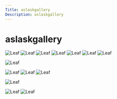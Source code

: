```yaml
---
Title: aslaskgallery
Description: aslaskgallery
---
```


aslaskgallery
==================

![Leaf](image/leaf_256x256.png)
![Leaf](image/leaf_256x256.png?h=250&w=50&stretch)
![Leaf](image/leaf_256x256.png?h=250&w=50&crop-to-fit)
![Leaf](image/leaf_256x256.png?area=50,0,0,0)
![Leaf](image/leaf_256x256.png?area=0,50,0,0)
![Leaf](image/leaf_256x256.png?area=0,0,50,0)
![Leaf](image/leaf_256x256.png?area=0,0,0,50)

![Leaf](image/leaf_256x256.png?crop=50,50,100,100)

![Leaf](image/tree2.jpg?width=50%&save-as=jpg)
![Leaf](image/tree2.jpg?width=50%&save-as=png)
![Leaf](image/tree2.jpg?width=50%&save-as=gif)

![Leaf](image/leaf_256x256.png)

![Leaf](image//tree2.jpg?width=50%)
![Leaf](image//tree2.jpg?width=50%&q=50)
